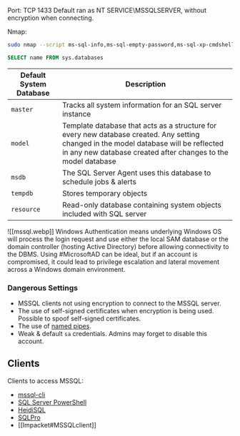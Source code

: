 Port: TCP 1433
Default ran as NT SERVICE\\MSSQLSERVER,  without encryption when connecting.

Nmap:
```bash
sudo nmap --script ms-sql-info,ms-sql-empty-password,ms-sql-xp-cmdshell,ms-sql-config,ms-sql-ntlm-info,ms-sql-tables,ms-sql-hasdbaccess,ms-sql-dac,ms-sql-dump-hashes --script-args mssql.instance-port=1433,mssql.username=sa,mssql.password=,mssql.instance-name=MSSQLSERVER -sV -p 1433 <IP>
```

```SQL
SELECT name FROM sys.databases
```

| Default System Database | Description                                                                                                                                                                                            |
| ----------------------- | ------------------------------------------------------------------------------------------------------------------------------------------------------------------------------------------------------ |
| `master`                | Tracks all system information for an SQL server instance                                                                                                                                               |
| `model`                 | Template database that acts as a structure for every new database created. Any setting changed in the model database will be reflected in any new database created after changes to the model database |
| `msdb`                  | The SQL Server Agent uses this database to schedule jobs & alerts                                                                                                                                      |
| `tempdb`                | Stores temporary objects                                                                                                                                                                               |
| `resource`              | Read-only database containing system objects included with SQL server                                                                                                                                  |
![[mssql.webp]]
Windows Authentication means underlying Windows OS will process the login request and use either the local SAM database or the domain controller (hosting Active Directory) before allowing connectivity to the DBMS. Using #MicrosoftAD can be ideal, but if an account is compromised, it could lead to privilege escalation and lateral movement across a Windows domain environment.

### Dangerous Settings
- MSSQL clients not using encryption to connect to the MSSQL server.
- The use of self-signed certificates when encryption is being used. Possible to spoof self-signed certificates.
- The use of [named pipes](https://docs.microsoft.com/en-us/sql/tools/configuration-manager/named-pipes-properties?view=sql-server-ver15).
- Weak & default `sa` credentials. Admins may forget to disable this account.

## Clients
Clients to access MSSQL:
- [mssql-cli](https://docs.microsoft.com/en-us/sql/tools/mssql-cli?view=sql-server-ver15)
- [SQL Server PowerShell](https://docs.microsoft.com/en-us/sql/powershell/sql-server-powershell?view=sql-server-ver15)
- [HeidiSQL](https://www.heidisql.com/)
- [SQLPro](https://www.macsqlclient.com/)
- [[Impacket#MSSQLclient]]



